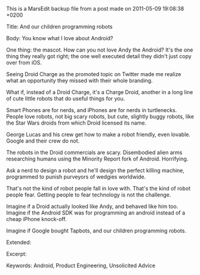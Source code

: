 This is a MarsEdit backup file from a post made on 2011-05-09 19:08:38 +0200

Title:
And our children programming robots

Body:
You know what I love about Android?

One thing: the mascot. How can you not love Andy the Android? It's the one thing they really got right; the one well executed detail they didn't just copy over from iOS.

Seeing Droid Charge as the promoted topic on Twitter made me realize what an opportunity they missed with their whole branding.

What if, instead of a Droid Charge, it's a Charge Droid, another in a long line of cute little robots that do useful things for you.

Smart Phones are for nerds, and iPhones are for nerds in turtlenecks. People love robots, not big scary robots, but cute, slightly buggy robots, like the Star Wars droids from which Droid licensed its name.

George Lucas and his crew get how to make a robot friendly, even lovable. Google and their crew do not.

The robots in the Droid commercials are scary. Disembodied alien arms researching humans using the Minority Report fork of Android. Horrifying.

Ask a nerd to design a robot and he'll design the perfect killing machine, programmed to punish purveyors of wedgies worldwide.

That's not the kind of robot people fall in love with. That's the kind of robot people fear. Getting people to fear technology is not the challenge.

Imagine if a Droid actually looked like Andy, and behaved like him too. Imagine if the Android SDK was for programming an android instead of a cheap iPhone knock-off.

Imagine if Google bought Tapbots, and our children programming robots.

Extended:


Excerpt:


Keywords:
Android, Product Engineering, Unsolicited Advice